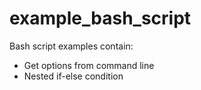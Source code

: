 # example_bash_script
Bash script examples contain:
- Get options from command line
- Nested if-else condition
